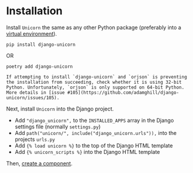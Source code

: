 # Installation

Install `Unicorn` the same as any other Python package (preferably into a [virtual environment](https://docs.python.org/3/tutorial/venv.html)).

```shell
pip install django-unicorn
```

OR

```shell
poetry add django-unicorn
```

```{note}
If attempting to install `django-unicorn` and `orjson` is preventing the installation from succeeding, check whether it is using 32-bit Python. Unfortunately, `orjson` is only supported on 64-bit Python. More details in [issue #105](https://github.com/adamghill/django-unicorn/issues/105).
```

Next, install `Unicorn` into the Django project.

- Add `"django_unicorn",` to the `INSTALLED_APPS` array in the Django settings file (normally `settings.py`)
- Add `path("unicorn/", include("django_unicorn.urls")),` into the projects `urls.py`
- Add `{% load unicorn %}` to the top of the Django HTML template
- Add `{% unicorn_scripts %}` into the Django HTML template

Then, [create a component](components.md).
